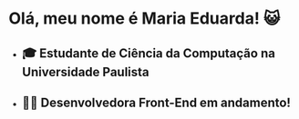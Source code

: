 ### <h1> Olá, meu nome é Maria Eduarda! 😺 </h1>
<ul>
  <li>
    <h2>🎓 Estudante de Ciência da Computação na Universidade Paulista</h2>
  </li>
  <li>
    <h2>👩‍💻 Desenvolvedora Front-End em andamento!</h2>
  </li>
</ul>
